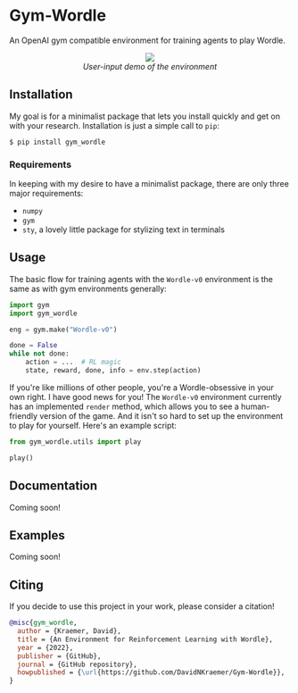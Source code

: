 # Gym-Wordle

An OpenAI gym compatible environment for training agents to play Wordle.

<p align='center'>
  <img src="https://user-images.githubusercontent.com/8514041/152437216-d78e85f6-8049-4cb9-ae61-3c015a8a0e4f.gif"><br/>
  <em>User-input demo of the environment</em>
</p>

## Installation

My goal is for a minimalist package that lets you install quickly and get on
with your research. Installation is just a simple call to `pip`:

```
$ pip install gym_wordle
```

### Requirements

In keeping with my desire to have a minimalist package, there are only three
major requirements:

* `numpy`
* `gym`
* `sty`, a lovely little package for stylizing text in terminals

## Usage

The basic flow for training agents with the `Wordle-v0` environment is the same
as with gym environments generally:

```Python
import gym
import gym_wordle

eng = gym.make("Wordle-v0")

done = False
while not done:
    action = ...  # RL magic
    state, reward, done, info = env.step(action)
```

If you're like millions of other people, you're a Wordle-obsessive in your own
right. I have good news for you! The `Wordle-v0` environment currently has an
implemented `render` method, which allows you to see a human-friendly version
of the game. And it isn't so hard to set up the environment to play for
yourself. Here's an example script:

```Python
from gym_wordle.utils import play

play()
```

## Documentation

Coming soon!

## Examples

Coming soon!

## Citing

If you decide to use this project in your work, please consider a citation!

```bibtex
@misc{gym_wordle,
  author = {Kraemer, David},
  title = {An Environment for Reinforcement Learning with Wordle},
  year = {2022},
  publisher = {GitHub},
  journal = {GitHub repository},
  howpublished = {\url{https://github.com/DavidNKraemer/Gym-Wordle}},
}
```
